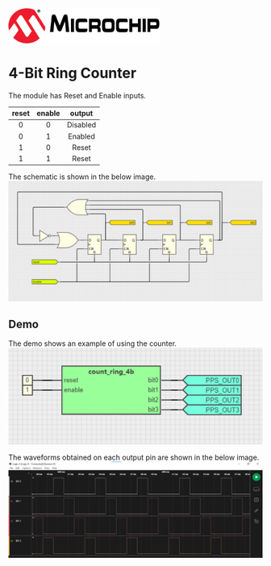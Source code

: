 <!-- Please do not change this html logo with link -->

<a href="https://www.microchip.com" rel="nofollow"><img src="images/microchip.png" alt="MCHP" width="300"/></a>

# 4-Bit Ring Counter

The module has Reset and Enable inputs. 

| **reset** | **enable** | **output** |
|:---------:|:----------:|:----------:|
|     0     |      0     |  Disabled  |
|     0     |      1     |   Enabled  |
|     1     |      0     |    Reset   |
|     1     |      1     |    Reset   |

The schematic is shown in the below image.
<br><img src="images/ring_counter_4bit.png" width="600">

## Demo

The demo shows an example of using the counter.
<br><img src="images/ring_counter_4bit_demo.png" width="600">

 The waveforms obtained on each output pin are shown in the below image.
<br><img src="images/ring_counter_4bit_waveforms.png" width="600">